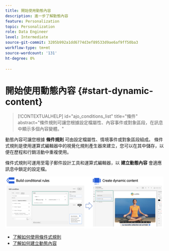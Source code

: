 ```yaml
---
title: 開始使用動態內容
description: 進一步了解動態內容
feature: Personalization
topic: Personalization
role: Data Engineer
level: Intermediate
source-git-commit: 3205b992a1dd6774d3ef89533d9ae6af9ff50ba3
workflow-type: tm+mt
source-wordcount: '131'
ht-degree: 0%

---
```



# 開始使用動態內容 {#start-dynamic-content}

>[!CONTEXTUALHELP]
>id="ajo_conditions_list"
>title="條件"
>abstract="條件規則可讓您根據設定檔屬性、內容事件或對象區段，在訊息中顯示多個內容變體。"

動態內容可讓您根據 **條件規則** 可由設定檔屬性、情境事件或對象區段組成。 條件式規則是使用運算式編輯器中的視覺化規則產生器來建立，您可以在其中儲存，以便在歷程和行銷活動中重複使用。

條件式規則可運用至電子郵件設計工具和運算式編輯器，以 **建立動態內容** 會適應訊息中鎖定的設定檔。

![](assets/conditions-overview.png)

* [了解如何使用條件式規則](create-conditions.md)
* [了解如何建立動態內容](dynamic-content.md)
